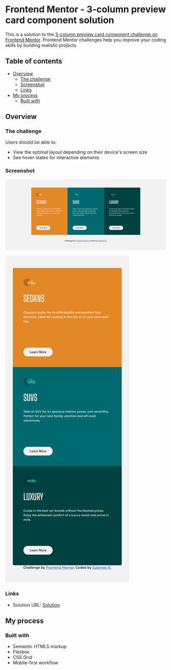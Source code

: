 # Frontend Mentor - 3-column preview card component solution

This is a solution to the [3-column preview card component challenge on Frontend Mentor](https://www.frontendmentor.io/challenges/3column-preview-card-component-pH92eAR2-). Frontend Mentor challenges help you improve your coding skills by building realistic projects. 

## Table of contents

- [Overview](#overview)
  - [The challenge](#the-challenge)
  - [Screenshot](#screenshot)
  - [Links](#links)
- [My process](#my-process)
  - [Built with](#built-with)

## Overview

### The challenge

Users should be able to:

- View the optimal layout depending on their device's screen size
- See hover states for interactive elements

### Screenshot

![](./images/Frontend%20Mentor%20-%203-column%20preview%20card%20component%20-%20Full%20Screen.png)

![](./images/Frontend%20Mentor%20-%203-column%20preview%20card%20component%20-%20Mobile%20View.png)


### Links

- Solution URL: [Solution](https://github.com/Sulemank-1/frontend-mentor-challenges/tree/main/3-column-preview-card-component)


## My process

### Built with

- Semantic HTML5 markup
- Flexbox
- CSS Grid
- Mobile-first workflow

